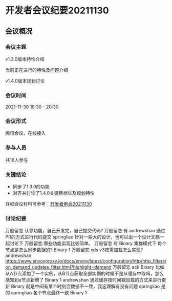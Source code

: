 # 开发者会议纪要20211130

## 会议概况

### 会议主题

v1.3.0版本特性介绍

当前正在进行的特性及问题介绍

v1.4.0版本规划讨论

### 会议时间

2021-11-30 19:30 - 20:30

### 会议形式

腾讯会议，在线接入

### 参与人员

共16人参与

### 关键结论

- 同步了1.3.0的功能
- 对齐并讨论了1.4.0关键目标以及规划特性

详细会议材料可参考：[开发者例会20211130](https://github.com/polarismesh/website/tree/main/docs/zh/doc/开源社区/开发者会议/会议资料/开发者例会20211130.pdf)

### 讨论纪要

万般留恋
认领功能，自己开发完，自己提交代码?
万般留恋
有
andrewshan
通过PR的方式进行代码提交
springliao
针对一些大的设计，也可以出一个设计文档一起讨论下
万般留恋
哪些功能实现比较简单。
万般留恋
有
Binary
集群模式下 每个节点是怎么同步数据的?
Binary
1
万般留恋
xds v3按需加载怎么实现?
andrewshan
https://www.envoyproxy.io/docs/envoy/latest/configuration/http/http_filters/on_demand_updates_filter.html?highlight=demand
万般留恋
ack
Binary
比如从A节点添加了一个实例，从B节点获取全部实例的时候不是从缓存中取吗，怎么感知到a节点新增了
Binary
1
andrewshan
通过缓存按时间戳加载的方式来进行更新
Binary
就是中间有某个时刻会数据不一致，我这理解有没有问题
springliao
是的
springliao
各个节点最终一致
Binary
1
